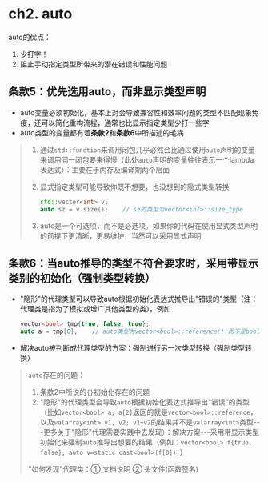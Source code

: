 # ch2. auto

auto的优点：

1. 少打字！
2. 阻止手动指定类型所带来的潜在错误和性能问题

## 条款5：优先选用auto，而非显示类型声明

- auto变量必须初始化，基本上对会导致兼容性和效率问题的类型不匹配现象免疫，还可以简化重构流程，通常也比显示指定类型少打一些字
- auto类型的变量都有着**条款2**和**条款6**中所描述的毛病

> 1. 通过`std::function`来调用闭包几乎必然会比通过使用`auto`声明的变量来调用同一闭包要来得慢（此处`auto`声明的变量往往表示一个lambda表达式）：主要在于内存及编译期两个层面
>
> 2. 显式指定类型可能导致你既不想要，也没想到的隐式类型转换
>
>    ```cpp
>    std::vector<int> v;
>    auto sz = v.size();    // sz的类型为vector<int>::size_type
>    ```
> 3. auto是一个可选项，而不是必选项。如果你的代码在使用显式类型声明的前提下更清晰，更易维护，当然可以采用显式声明

## 条款6：当auto推导的类型不符合要求时，采用带显示类别的初始化（强制类型转换）

- "隐形"的代理类型可以导致auto根据初始化表达式推导出"错误的"类型（注：代理类是指为了模拟或增广其他类型的类）。例如

  ```cpp
  vector<bool> tmp{true, false, true};
  auto a = tmp[0];    // auto类型为vector<bool>::reference!!!而不是bool
  ```

- 解决auto被判断成代理类型的方案：强制进行另一次类型转换（强制类型转换）

> `auto`存在的问题：
>
> 1. 条款2中所说的`{}`初始化存在的问题
> 2. "隐形"的代理类型会导致`auto`根据初始化表达式推导出"错误"的类型（比如`vector<bool> a; a[2]`返回的就是`vector<bool>::reference`，以及`valarray<int> v1, v2; v1+v2`的结果并不是`valarray<int>`类型---更多关于"隐形"代理需要实践中去发现）：解决方案---采用带显示类型初始化来强制`auto`推导出想要的结果（例如：`vector<bool> f{true, false}; auto v=static_cast<bool>(f[0]);`）
>
> "如何发现"代理类：① 文档说明  ② 头文件(函数签名)

